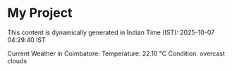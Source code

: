 # My Project

This content is dynamically generated in Indian Time (IST): 2025-10-07 04:29:40 IST


Current Weather in Coimbatore:
Temperature: 22.10 °C
Condition: overcast clouds
